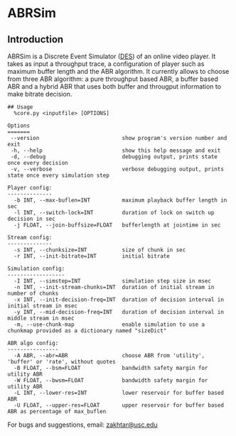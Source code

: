 # ABRSim
## Introduction
ABRSim is a Discrete Event Simulator ([DES](https://en.wikipedia.org/wiki/Discrete_event_simulation)) of an online video player. It takes as input a throughput trace, a configuration of player such as maximum buffer length and the ABR algorithm. It currently allows to choose from three ABR algorithm: a pure throughput based ABR, a buffer based ABR and a hybrid ABR that uses both buffer and througput information to make bitrate decision.

```
## Usage 
  %core.py <inputfile> [OPTIONS]

Options
=======
 --version                          show program's version number and exit
 -h, --help                         show this help message and exit
 -d, --debug                        debugging output, prints state once every decision
 -v, --verbose                      verbose debugging output, prints state once every simulation step

Player config:
--------------
  -b INT, --max-buflen=INT          maximum playback buffer length in sec
  -l INT, --switch-lock=INT         duration of lock on switch up decision in sec
  -j FLOAT, --join-buffsize=FLOAT   bufferlength at jointime in sec

Stream config:
--------------
  -s INT, --chunksize=INT           size of chunk in sec
  -r INT, --init-bitrate=INT        initial bitrate

Simulation config:
------------------
  -I INT, --simstep=INT             simulation step size in msec
  -n INT, --init-stream-chunks=INT  duration of initial stream in number of chunks
  -x INT, --init-decision-freq=INT  duration of decision interval in initial stream in msec
  -y INT, --mid-decision-freq=INT   duration of decision interval in middle stream in msec
  -m, --use-chunk-map               enable simulation to use a chunkmap provided as a dictionary named "sizeDict"

ABR algo config:
----------------
  -A ABR, --abr=ABR                 choose ABR from 'utility', 'buffer' or 'rate', without quotes
  -B FLOAT, --bsm=FLOAT             bandwidth safety margin for utility ABR
  -W FLOAT, --bwsm=FLOAT            bandwidth safety margin for utility ABR
  -L INT, --lower-res=INT           lower reservoir for buffer based ABR
  -U FLOAT, --upper-res=FLOAT       upper reservoir for buffer based ABR as percentage of max_buflen
```

For bugs and suggestions, email: zakhtar@usc.edu
